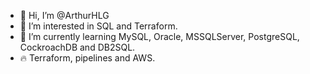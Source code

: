 - 👋 Hi, I’m @ArthurHLG
- 👀 I’m interested in SQL and Terraform.
- 🌱 I’m currently learning MySQL, Oracle, MSSQLServer, PostgreSQL, CockroachDB and DB2SQL.
- 🔥 Terraform, pipelines and AWS.
